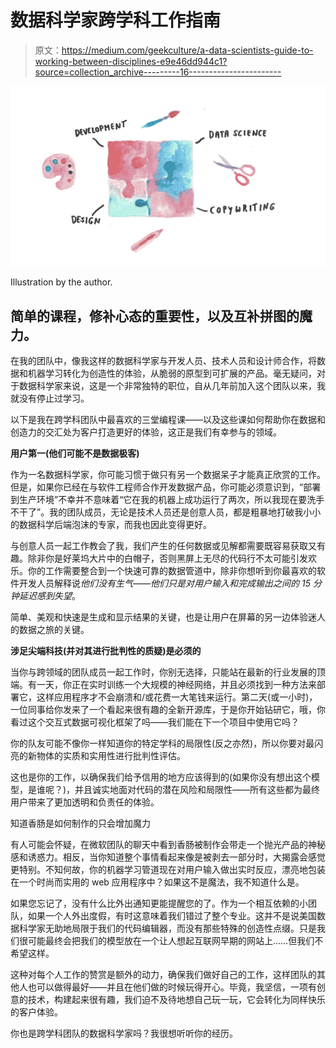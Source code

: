 # 数据科学家跨学科工作指南

> 原文：<https://medium.com/geekculture/a-data-scientists-guide-to-working-between-disciplines-e9e46dd944c1?source=collection_archive---------16----------------------->

![](img/f128fd56a157cf500756f902049787ea.png)

Illustration by the author.

## 简单的课程，修补心态的重要性，以及互补拼图的魔力。

在我的团队中，像我这样的数据科学家与开发人员、技术人员和设计师合作，将数据和机器学习转化为创造性的体验，从脆弱的原型到可扩展的产品。毫无疑问，对于数据科学家来说，这是一个非常独特的职位，自从几年前加入这个团队以来，我就没有停止过学习。

以下是我在跨学科团队中最喜欢的三堂编程课——以及这些课如何帮助你在数据和创造力的交汇处为客户打造更好的体验，这正是我们有幸参与的领域。

**用户第一(他们可能不是数据极客)**

作为一名数据科学家，你可能习惯于做只有另一个数据呆子才能真正欣赏的工作。但是，如果你已经在与软件工程师合作开发数据产品，你可能必须意识到，“部署到生产环境”不幸并不意味着“它在我的机器上成功运行了两次，所以我现在要洗手不干了”。我的团队成员，无论是技术人员还是创意人员，都是粗暴地打破我小小的数据科学后端泡沫的专家，而我也因此变得更好。

与创意人员一起工作教会了我，我们产生的任何数据或见解都需要既容易获取又有趣。除非你是好莱坞大片中的白帽子，否则黑屏上无尽的代码行不太可能引发欢乐。你的工作需要整合到一个快速可靠的数据管道中，除非你想听到你最喜欢的软件开发人员解释说*他们没有生气——他们只是对用户输入和完成输出之间的 15 分钟延迟感到失望*。

简单、美观和快速是生成和显示结果的关键，也是让用户在屏幕的另一边体验迷人的数据之旅的关键。

**涉足尖端科技(并对其进行批判性的质疑)是必须的**

当你与跨领域的团队成员一起工作时，你别无选择，只能站在最新的行业发展的顶端。有一天，你正在实时训练一个大规模的神经网络，并且必须找到一种方法来部署它，这样应用程序才不会崩溃和/或花费一大笔钱来运行。第二天(或一小时)，一位同事给你发来了一个看起来很有趣的全新开源库，于是你开始钻研它，哦，你看过这个交互式数据可视化框架了吗——我们能在下一个项目中使用它吗？

你的队友可能不像你一样知道你的特定学科的局限性(反之亦然)，所以你要对最闪亮的新物体的实质和实用性进行批判性评估。

这也是你的工作，以确保我们给予信用的地方应该得到的(如果你没有想出这个模型，是谁呢？)，并且诚实地面对代码的潜在风险和局限性——所有这些都为最终用户带来了更加透明和负责任的体验。

知道香肠是如何制作的只会增加魔力

有人可能会怀疑，在微软团队的聊天中看到香肠被制作会带走一个抛光产品的神秘感和诱惑力。相反，当你知道整个事情看起来像是被剥去一部分时，大揭露会感觉更特别。不知何故，你的机器学习管道现在对用户输入做出实时反应，漂亮地包装在一个时尚而实用的 web 应用程序中？如果这不是魔法，我不知道什么是。

如果您忘记了，没有什么比外出通知更能提醒您的了。作为一个相互依赖的小团队，如果一个人外出度假，有时这意味着我们错过了整个专业。这并不是说美国数据科学家无助地局限于我们的代码编辑器，而没有那些特殊的创造性点缀。只是我们很可能最终会把我们的模型放在一个让人想起互联网早期的网站上……但我们不希望这样。

这种对每个人工作的赞赏是额外的动力，确保我们做好自己的工作，这样团队的其他人也可以做得最好——并且在他们做的时候玩得开心。毕竟，我坚信，一项有创意的技术，构建起来很有趣，我们迫不及待地想自己玩一玩，它会转化为同样快乐的客户体验。

你也是跨学科团队的数据科学家吗？我很想听听你的经历。
